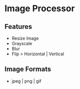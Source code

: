# Image Processor

## Features

- Resize Image
- Grayscale
- Blur
- Flip > Horizontal | Vertical

## Image Formats

- jpeg | png | gif
